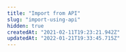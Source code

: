 ```yaml
---
title: "Import from API"
slug: "import-using-api"
hidden: true
createdAt: "2021-02-11T19:23:21.942Z"
updatedAt: "2022-01-21T19:33:45.715Z"
---
```

